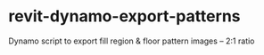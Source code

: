 # revit-dynamo-export-patterns
Dynamo script to export fill region &amp; floor pattern images – 2:1 ratio
